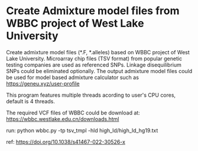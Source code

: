 # Create Admixture model files from WBBC project of West Lake University
Create admixture model files (*.F, *.alleles) based on WBBC project of West Lake University. Microarray chip files (TSV format) from popular genetic testing companies are used as referenced SNPs. Linkage disequilibrium SNPs could be eliminated optionally. The output admixture model files could be used for model based admixture calculator such as https://geneu.xyz/user-profile

This program features multiple threads acording to user's CPU cores, default is 4 threads.

The required VCF files of WBBC could be download at: https://wbbc.westlake.edu.cn/downloads.html

run: python wbbc.py -tp tsv_tmpl -hld high_ld/high_ld_hg19.txt

ref: https://doi.org/10.1038/s41467-022-30526-x
